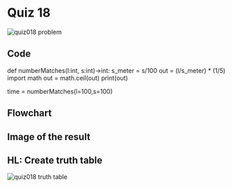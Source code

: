 # Quiz 18

![quiz018 problem](https://user-images.githubusercontent.com/112055062/198265715-431e1903-e85b-42a5-9806-fef6d8569dd2.jpg)

## Code 

def numberMatches(l:int, s:int)->int:
    s_meter = s/100
    out = (l/s_meter) * (1/5)
    import math
    out = math.ceil(out)
    print(out)

time = numberMatches(l=100,s=100)

## Flowchart

## Image of the result

## HL: Create truth table

![quiz018 truth table](https://user-images.githubusercontent.com/112055062/198266222-13207a52-d683-4583-9913-bd94893e0a92.jpeg)
